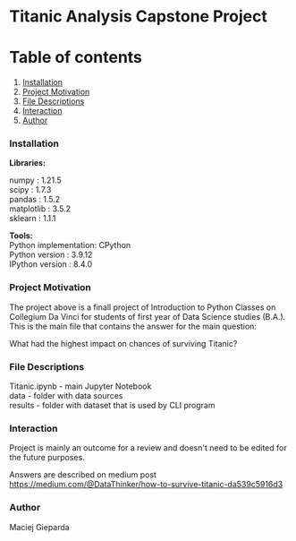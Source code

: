 # Titanic Analysis Capstone Project

# Table of contents
1. [Installation](#introduction)
2. [Project Motivation](#paragraph1)
3. [File Descriptions](#paragraph2)
3. [Interaction](#paragraph3)
3. [Author](#paragraph4)

### Installation <a name="introduction"></a>

**Libraries:**<br/>


numpy      : 1.21.5<br/>
scipy      : 1.7.3<br/>
pandas     : 1.5.2<br/>
matplotlib : 3.5.2<br/>
sklearn   : 1.1.1<br/>


**Tools:**<br/>
Python implementation: CPython<br/>
Python version       : 3.9.12<br/>
IPython version      : 8.4.0<br/>


### Project Motivation <a name="paragraph1"></a>

The project above is a finall project of Introduction to Python Classes on Collegium Da Vinci for students of first year of Data Science studies (B.A.). This is the main file that contains the answer for the main question:<br/>

What had the highest impact on chances of surviving Titanic?<br/>

### File Descriptions <a name="paragraph2"></a>

Titanic.ipynb - main Jupyter Notebook<br/>
data - folder with data sources<br/>
results - folder with dataset that is used by CLI program<br/>

### Interaction <a name="paragraph3"></a>

Project is mainly an outcome for a review and doesn't need to be edited for the future purposes.<br/>

Answers are described on medium post https://medium.com/@DataThinker/how-to-survive-titanic-da539c5916d3<br/>

### Author <a name="paragraph4"></a>

Maciej Gieparda
